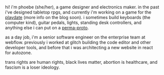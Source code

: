 hi! i'm phoebe (she/her), a game designer and electronics maker. in
the past i've designed tabletop rpgs, and currently i'm working on a game for
the [playdate](https://play.date/) (more info on the blog soon). i sometimes
build keyboards (the computer kind), guitar pedals, lights, standing desk
controllers, and anything else i can put on a
[perma-proto](https://www.adafruit.com/product/571).

as a day job, i'm a senior software engineer on the enterprise team at webflow.
previously i worked at glitch building the code editor and other developer
tools, and before that i was architecting a new website in react for autozone.

trans rights are human rights, black lives matter, abortion is healthcare, and
fascism is a loser ideology.
